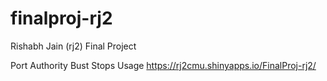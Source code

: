 # finalproj-rj2
Rishabh Jain (rj2) Final Project

Port Authority Bust Stops Usage
https://rj2cmu.shinyapps.io/FinalProj-rj2/
